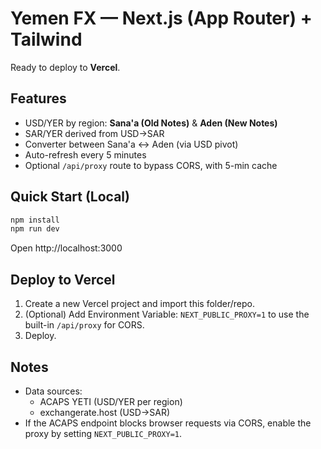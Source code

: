 # Yemen FX — Next.js (App Router) + Tailwind
Ready to deploy to **Vercel**.

## Features
- USD/YER by region: **Sana'a (Old Notes)** & **Aden (New Notes)**
- SAR/YER derived from USD→SAR
- Converter between Sana'a ↔ Aden (via USD pivot)
- Auto-refresh every 5 minutes
- Optional `/api/proxy` route to bypass CORS, with 5-min cache

## Quick Start (Local)
```bash
npm install
npm run dev
```
Open http://localhost:3000

## Deploy to Vercel
1. Create a new Vercel project and import this folder/repo.
2. (Optional) Add Environment Variable: `NEXT_PUBLIC_PROXY=1` to use the built-in `/api/proxy` for CORS.
3. Deploy.

## Notes
- Data sources:
  - ACAPS YETI (USD/YER per region)
  - exchangerate.host (USD→SAR)
- If the ACAPS endpoint blocks browser requests via CORS, enable the proxy by setting `NEXT_PUBLIC_PROXY=1`.
